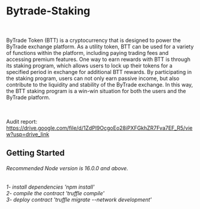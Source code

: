 # Bytrade-Staking <br><br>
ByTrade Token (BTT) is a cryptocurrency that is designed to power the ByTrade exchange platform. As a utility token, BTT can be used for a variety of functions within the platform, including paying trading fees and accessing premium features. One way to earn rewards with BTT is through its staking program, which allows users to lock up their tokens for a specified period in exchange for additional BTT rewards. By participating in the staking program, users can not only earn passive income, but also contribute to the liquidity and stability of the ByTrade exchange. In this way, the BTT staking program is a win-win situation for both the users and the ByTrade platform.<br><br><br>

Audit report: https://drive.google.com/file/d/1ZdPl9OcgoEo28iPXFGkhZR7Fva7EF_R5/view?usp=drive_link

<h2> Getting Started </h2>
<h6>Recommended Node version is 16.0.0 and above.</h6>
<h6>
1- install dependencies 'npm install' <br>
2- compile the contract 'truffle compile' <br>
3- deploy contract 'truffle migrate --network development' <br>
</h6><br>




